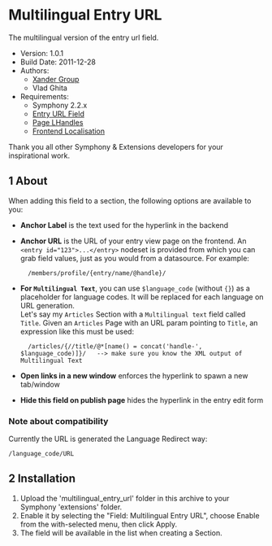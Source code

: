 Multilingual Entry URL
======================

The multilingual version of the entry url field.

* Version: 1.0.1
* Build Date: 2011-12-28
* Authors:
	- [Xander Group](http://www.xanderadvertising.com)
	- Vlad Ghita
* Requirements:
	- Symphony 2.2.x
	- [Entry URL Field](https://github.com/vlad-ghita/image_upload)
	- [Page LHandles](https://github.com/vlad-ghita/page_lhandles)
	- [Frontend Localisation](https://github.com/vlad-ghita/frontend_localisation)

Thank you all other Symphony & Extensions developers for your inspirational work.



## 1 About ##

When adding this field to a section, the following options are available to you:

* **Anchor Label** is the text used for the hyperlink in the backend
* **Anchor URL** is the URL of your entry view page on the frontend. An `<entry id="123">...</entry>` nodeset is provided from which you can grab field values, just as you would from a datasource. For example:

		/members/profile/{entry/name/@handle}/

* **For `Multilingual Text`**, you can use `$language_code` (without `{}`) as a placeholder for language codes. It will be replaced for each language on URL generation.<br />
Let's say my `Articles` Section with a `Multilingual text` field called `Title`. Given an `Articles` Page with an URL param pointing to `Title`, an expression like this must be used:

		/articles/{//title/@*[name() = concat('handle-', $language_code)]}/   --> make sure you know the XML output of Multilingual Text

* **Open links in a new window** enforces the hyperlink to spawn a new tab/window
* **Hide this field on publish page** hides the hyperlink in the entry edit form



### Note about compatibility ###

Currently the URL is generated the Language Redirect way:

    /language_code/URL



## 2 Installation ##
 
1. Upload the 'multilingual_entry_url' folder in this archive to your Symphony 'extensions' folder.
2. Enable it by selecting the "Field: Multilingual Entry URL", choose Enable from the with-selected menu, then click Apply.
3. The field will be available in the list when creating a Section.

